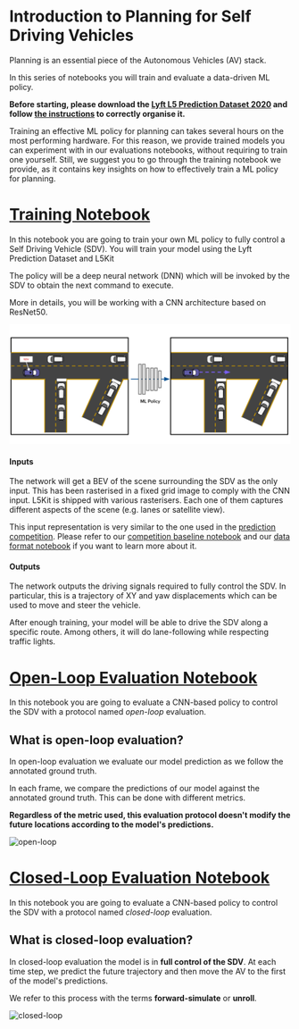 # Introduction to Planning for Self Driving Vehicles
Planning is an essential piece of the Autonomous Vehicles (AV) stack.

In this series of notebooks you will train and evaluate a data-driven ML policy.

**Before starting, please download the [Lyft L5 Prediction Dataset 2020](https://self-driving.lyft.com/level5/prediction/) and follow [the instructions](https://github.com/lyft/l5kit#download-the-datasets) to correctly organise it.**

Training an effective ML policy for planning can takes several hours on the most performing hardware.
For this reason, we provide trained models you can experiment with in our evaluations notebooks,
without requiring to train one yourself. Still, we suggest you to go through the training notebook we provide,
as it contains key insights on how to effectively train a ML policy for planning.

# [Training Notebook](./train.ipynb)

In this notebook you are going to train your own ML policy to fully control a Self Driving Vehicle (SDV). You will train your model using the Lyft Prediction Dataset and L5Kit


The policy will be a deep neural network (DNN) which will be invoked by the SDV to obtain the next command to execute.

More in details, you will be working with a CNN architecture based on ResNet50.

![model](../../images/planning/model.svg)


#### Inputs
The network will get a BEV of the scene surrounding the SDV as the only input. This has been rasterised in a fixed grid image to comply with the CNN input. L5Kit is shipped with various rasterisers. Each one of them captures different aspects of the scene (e.g. lanes or satellite view).

This input representation is very similar to the one used in the [prediction competition](https://www.kaggle.com/c/lyft-motion-prediction-autonomous-vehicles/overview). Please refer to our [competition baseline notebook](../agent_motion_prediction/agent_motion_prediction.ipynb) and our [data format notebook](../visualisation/visualise_data.ipynb) if you want to learn more about it.

#### Outputs
The network outputs the driving signals required to fully control the SDV. In particular, this is a trajectory of XY and yaw displacements which can be used to move and steer the vehicle.

After enough training, your model will be able to drive the SDV along a specific route. Among others, it will do lane-following while respecting traffic lights.

# [Open-Loop Evaluation Notebook](./open_loop_test.ipynb)

In this notebook you are going to evaluate a CNN-based policy to control the SDV with a protocol named *open-loop* evaluation.

## What is open-loop evaluation?
In open-loop evaluation we evaluate our model prediction as we follow the annotated ground truth.

In each frame, we compare the predictions of our model against the annotated ground truth. This can be done with different metrics.

**Regardless of the metric used, this evaluation protocol doesn't modify the future locations according to the model's predictions.**

![open-loop](../../images/planning/open-loop.svg)


# [Closed-Loop Evaluation Notebook](./closed_loop_test.ipynb)
In this notebook you are going to evaluate a CNN-based policy to control the SDV with a protocol named *closed-loop* evaluation.

## What is closed-loop evaluation?
In closed-loop evaluation the model is in **full control of the SDV**. At each time step, we predict the future trajectory and then move the AV to the first of the model's predictions. 

We refer to this process with the terms **forward-simulate** or **unroll**.

![closed-loop](../../images/planning/closed-loop.svg)
